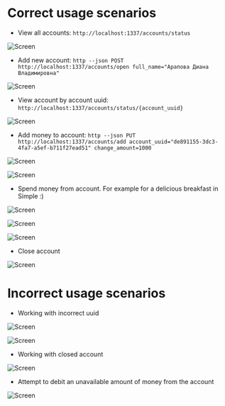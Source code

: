 # Correct usage scenarios

* View all accounts: ``http://localhost:1337/accounts/status``

![Screen](https://github.com/DianaArapova/BankApp/blob/main/docs/screens/status_all.png)

* Add new account: ``http --json POST http://localhost:1337/accounts/open full_name="Арапова Диана Владимировна"``

![Screen](https://github.com/DianaArapova/BankApp/blob/main/docs/screens/add.png)

* View account by account uuid: ``http://localhost:1337/accounts/status/{account_uuid}``

![Screen](https://github.com/DianaArapova/BankApp/blob/main/docs/screens/status_by_uuid.png)

* Add money to account: ``http --json PUT http://localhost:1337/accounts/add account_uuid="de891155-3dc3-4fa7-a5ef-b711f27ead51" change_amount=1000``

![Screen](https://github.com/DianaArapova/BankApp/blob/main/docs/screens/add.png)

![Screen](https://github.com/DianaArapova/BankApp/blob/main/docs/screens/after_addition.png)

* Spend money from account. For example for a delicious breakfast in Simple :)

![Screen](https://github.com/DianaArapova/BankApp/blob/main/docs/screens/substract.png)

![Screen](https://github.com/DianaArapova/BankApp/blob/main/docs/screens/after_subtraction.png)

![Screen](https://github.com/DianaArapova/BankApp/blob/main/docs/screens/afte_clearing_holds.png)

* Close account

![Screen](https://github.com/DianaArapova/BankApp/blob/main/docs/screens/close.png)


# Incorrect usage scenarios

* Working with incorrect uuid

![Screen](https://github.com/DianaArapova/BankApp/blob/main/docs/screens/get_account_by_wrong_uuid.png)

![Screen](https://github.com/DianaArapova/BankApp/blob/main/docs/screens/add_to_wrong_uuid.png)

* Working with closed account

![Screen](https://github.com/DianaArapova/BankApp/blob/main/docs/screens/add_to_close_account.png)

* Attempt to debit an unavailable amount of money from the account

![Screen](https://github.com/DianaArapova/BankApp/blob/main/docs/screens/wrong_substaction.png)


